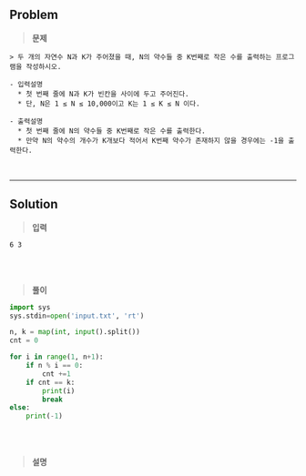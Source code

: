 ## Problem

> **문제**
  ```
  > 두 개의 자연수 N과 K가 주어졌을 때, N의 약수들 중 K번째로 작은 수를 출력하는 프로그램을 작성하시오.

  - 입력설명
    * 첫 번째 줄에 N과 K가 빈칸을 사이에 두고 주어진다.
    * 단, N은 1 ≤ N ≤ 10,000이고 K는 1 ≤ K ≤ N 이다.
  
  - 출력설명
    * 첫 번째 줄에 N의 약수들 중 K번째로 작은 수를 출력한다.
    * 만약 N의 약수의 개수가 K개보다 적어서 K번째 약수가 존재하지 않을 경우에는 -1을 출력한다.
  ```

<br>
<hr>

## Solution

> **입력**
  ```
  6 3
  ```

<br>
<br>

> **풀이**
  ```python
  import sys
  sys.stdin=open('input.txt', 'rt')
  
  n, k = map(int, input().split())
  cnt = 0

  for i in range(1, n+1):
      if n % i == 0:
          cnt +=1
      if cnt == k:
          print(i)
          break
  else:
      print(-1)
  ```

<br>
<br>

> **설명**
  ```
  
  ```
